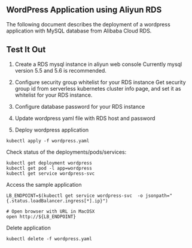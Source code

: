 ## WordPress Application using Aliyun RDS

The following document describes the deployment of a wordpress application with MySQL database from Alibaba Cloud RDS.

## Test It Out

1. Create a RDS mysql instance in aliyun web console
Currently mysql version 5.5 and 5.6 is recommended.

2. Configure security group whitelist for your RDS instance
Get security group id from serverless kubernetes cluster info page, and set it
as whitelist for your RDS instance.

3. Configure database password for your RDS instance

4. Update wordpress yaml file with RDS host and password

5. Deploy wordpress application

```
kubectl apply -f wordpress.yaml
```

Check status of the deployments/pods/services:

```
kubectl get deployment wordpress
kubectl get pod -l app=wordpress
kubectl get service wordpress-svc
```

Access the sample application

```
LB_ENDPOINT=$(kubectl get service wordpress-svc  -o jsonpath="{.status.loadBalancer.ingress[*].ip}")

# Open browser with URL in MacOSX
open http://${LB_ENDPOINT}
```

Delete application


```
kubectl delete -f wordpress.yaml
```
